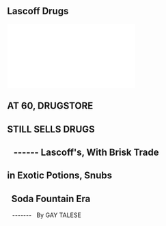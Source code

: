 Lascoff Drugs
--- 
![Image of NY Times Article](../images/110085146.pdf)

**AT 60, DRUGSTORE**
---
**STILL SELLS DRUGS**
--- 
&nbsp;&nbsp; ------
Lascoff's, With Brisk Trade
---
in Exotic Potions, Snubs
---
&nbsp; Soda Fountain Era
---
&nbsp;&nbsp; -------
&nbsp; By GAY TALESE
